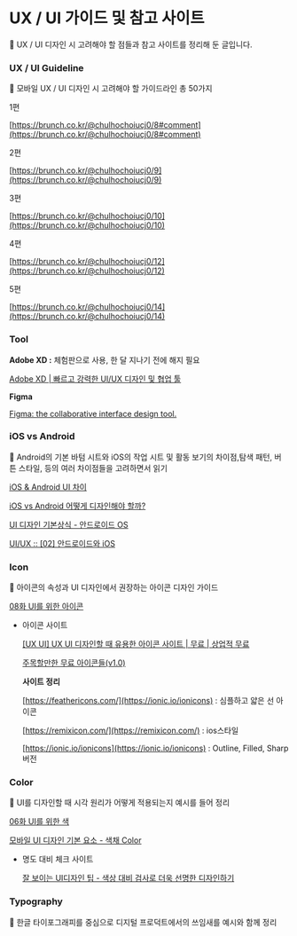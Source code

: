 # **UX / UI 가이드 및 참고 사이트**

<aside>
🔗 UX / UI  디자인 시 고려해야 할 점들과 참고 사이트를 정리해 둔 글입니다.

</aside>

### UX / UI Guideline

<aside>
📎 모바일 UX / UI 디자인 시 고려해야 할 가이드라인 총 50가지

</aside>

1편

[https://brunch.co.kr/@chulhochoiucj0/8#comment](https://brunch.co.kr/@chulhochoiucj0/8#comment)

2편

[https://brunch.co.kr/@chulhochoiucj0/9](https://brunch.co.kr/@chulhochoiucj0/9)

3편

[https://brunch.co.kr/@chulhochoiucj0/10](https://brunch.co.kr/@chulhochoiucj0/10)

4편

[https://brunch.co.kr/@chulhochoiucj0/12](https://brunch.co.kr/@chulhochoiucj0/12)

5편

[https://brunch.co.kr/@chulhochoiucj0/14](https://brunch.co.kr/@chulhochoiucj0/14)

### Tool

**Adobe XD :** 체험판으로 사용, 한 달 지나기 전에 해지 필요

[Adobe XD | 빠르고 강력한 UI/UX 디자인 및 협업 툴](https://www.adobe.com/kr/products/xd.html?promoid=3NQZBBTZ&mv=other)

**Figma** 

[Figma: the collaborative interface design tool.](https://www.figma.com/)

### **iOS vs Android**

<aside>
📎 Android의 기본 바텀 시트와 iOS의 작업 시트 및 활동 보기의 차이점,탐색 패턴, 버튼 스타일, 등의 여러 차이점들을 고려하면서 읽기

</aside>

[iOS & Android UI 차이](https://brunch.co.kr/@blckschrl/62)

[iOS vs Android 어떻게 디자인해야 할까?](https://brunch.co.kr/@thinkaboutlove/311)

[UI 디자인 기본상식 - 안드로이드 OS](https://brunch.co.kr/@clay1987/154)

[UI/UX :: [02] 안드로이드와 iOS](https://velog.io/@dus532/UIUX-02-%EC%95%88%EB%93%9C%EB%A1%9C%EC%9D%B4%EB%93%9C%EC%99%80-iOS-%EA%B7%B8%EB%A6%AC%EA%B3%A0-%EC%9B%B9-g6k29tre8i)

### Icon

<aside>
📎 아이콘의 속성과 UI 디자인에서 권장하는 아이콘 디자인 가이드

</aside>

[08화 UI를 위한 아이콘](https://brunch.co.kr/@blckschrl/35)

- 아이콘 사이트
    
    [[UX UI] UX UI 디자인할 때 유용한 아이콘 사이트 | 무료 | 상업적 무료](https://dearcharming.tistory.com/entry/UX-UI-UX-UI-%EB%94%94%EC%9E%90%EC%9D%B8%ED%95%A0-%EB%95%8C-%EC%9C%A0%EC%9A%A9%ED%95%9C-%EC%95%84%EC%9D%B4%EC%BD%98-%EC%82%AC%EC%9D%B4%ED%8A%B8-%EB%AC%B4%EB%A3%8C-%EC%83%81%EC%97%85%EC%A0%81-%EB%AC%B4%EB%A3%8C)
    
    [주목할만한 무료 아이콘들(v1.0)](https://brunch.co.kr/@forchoon/203)
    
    **사이트 정리**
    
    [https://feathericons.com/](https://ionic.io/ionicons)  : 심플하고 얇은 선 아이콘
    
    [https://remixicon.com/](https://remixicon.com/) :  ios스타일
    
    [https://ionic.io/ionicons](https://ionic.io/ionicons) : Outline, Filled,  Sharp 버전 
    

### Color

<aside>
📎 UI를 디자인할 때 시각 원리가 어떻게 적용되는지 예시를 들어 정리

</aside>

[06화 UI를 위한 색](https://brunch.co.kr/@blckschrl/41)

[모바일 UI 디자인 기본 요소 - 색채 Color](https://brunch.co.kr/@chulhochoiucj0/17)

- 명도 대비 체크 사이트
    
    [잘 보이는 UI디자인 팁 - 색상 대비 검사로 더욱 선명한 디자인하기](https://chingguhl.tistory.com/entry/%EC%9E%98-%EB%B3%B4%EC%9D%B4%EB%8A%94-UI%EB%94%94%EC%9E%90%EC%9D%B8-%ED%8C%81-%EC%83%89%EC%83%81-%EB%8C%80%EB%B9%84-%EA%B2%80%EC%82%AC%EB%A1%9C-%EB%8D%94%EC%9A%B1-%EC%84%A0%EB%AA%85%ED%95%9C-%EB%94%94%EC%9E%90%EC%9D%B8%ED%95%98%EA%B8%B0)
    

### Typography

<aside>
📎 한글 타이포그래피를 중심으로 디지털 프로덕트에서의 쓰임새를 예시와 함께 정리

</aside>